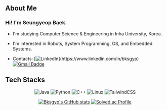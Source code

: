 ## About Me
### Hi! I'm Seungyeop Baek.
- I'm studying Computer Science & Engineering in Inha University, Korea.
- I'm interested in Robots, System Programming, OS, and Embedded Systems.

- Contacts:
[![LinkedIn](https://img.shields.io/badge/linkedin-%230077B5.svg?style=for-the-badge&logo=linkedin&logoColor=white")](https://www.linkedin.com/in/bksgyp)
[![Gmail Badge](https://img.shields.io/badge/Gmail-d14836?style=flat-square&logo=Gmail&logoColor=white&link=mailto:seungyeop93@gmail.com)](mailto:seungyeop93@gmail.com)

## Tech Stacks
<div align=center>
  
![Java](https://img.shields.io/badge/java-%23ED8B00.svg?style=for-the-badge&logo=openjdk&logoColor=white)
![Python](https://img.shields.io/badge/Python-3776AB?style=for-the-badge&logo=Python&logoColor=white)
![C++](https://img.shields.io/badge/c++-%2300599C.svg?style=for-the-badge&logo=c%2B%2B&logoColor=white")
![Linux](https://img.shields.io/badge/Linux-FCC624?style=for-the-badge&logo=linux&logoColor=black")
![TailwindCSS](https://img.shields.io/badge/tailwindcss-%2338B2AC.svg?style=for-the-badge&logo=tailwind-css&logoColor=white)

[![Bksgyp's GitHub stats](https://github-readme-stats.vercel.app/api?username=bksgyp&show_icons=true)](https://github.com/bksgyp/github-readme-stats)
[![Solved.ac Profile](http://mazassumnida.wtf/api/v2/generate_badge?boj=yup6786)](https://solved.ac/yup6786/)
</div>

<!--
**bksgyp/bksgyp** is a ✨ _special_ ✨ repository because its `README.md` (this file) appears on your GitHub profile.

Here are some ideas to get you started:

- 🔭 I’m currently working on ...
- 🌱 I’m currently learning ...
- 👯 I’m looking to collaborate on ...
- 🤔 I’m looking for help with ...
- 💬 Ask me about ...
- 📫 How to reach me: ...
- 😄 Pronouns: ...
- ⚡ Fun fact: ...
-->
